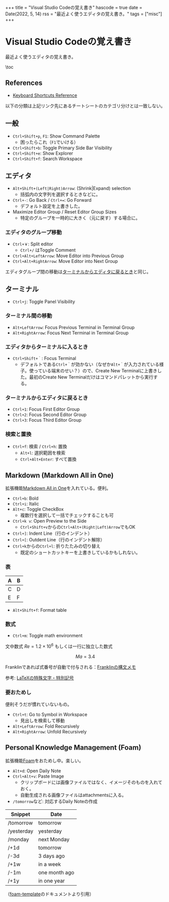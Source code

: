 +++
title = "Visual Studio Codeの覚え書き"
hascode = true
date = Date(2022, 5, 14)
rss = "最近よく使うエディタの覚え書き。"
tags = ["misc"]
+++

# Visual Studio Codeの覚え書き

最近よく使うエディタの覚え書き。

\toc

## References

- [Keyboard Shortcuts Reference](https://code.visualstudio.com/docs/getstarted/keybindings#_keyboard-shortcuts-reference)

以下の分類は上記リンク先にあるチートシートのカテゴリ分けとは一致しない。

## 一般

- `Ctrl+Shift+p`, `F1`: Show Command Palette
  - 困ったらこれ（`F1`でいける）
- `Ctrl+Shift+b`: Toggle Primary Side Bar Visibility
- `Ctrl+Shift+e`: Show Explorer
- `Ctrl+Shift+f`: Search Workspace

## エディタ

- `Alt+Shift+(Left|Right)Arrow`: (Shrink|Expand) selection
  - 括弧内の文字列を選択するときなどに。
- `Ctrl+-`: Go Back / `Ctrl+=`: Go Forward
  - デフォルト設定を上書きした。
- Maximize Editor Group / Reset Editor Group Sizes
  - 特定のグループを一時的に大きく（元に戻す）する場合に。

### エディタのグループ移動

- `Ctrl+￥`: Split editor
  - `Ctrl+/` はToggle Comment
- `Ctrl+Alt+LeftArrow`: Move Editor into Previous Group
- `Ctrl+Alt+RightArrow`: Move Editor into Next Group

エディタグループ間の移動は[ターミナルからエディタに戻るとき](#ターミナルからエディタに戻るとき)と同じ。

## ターミナル

- `Ctrl+j`: Toggle Panel Visibility

### ターミナル間の移動

- `Alt+LeftArrow`: Focus Previous Terminal in Terminal Group
- `Alt+RightArrow`: Focus Next Terminal in Terminal Group

### エディタからターミナルに入るとき

- `Ctrl+Shift+｀`: Focus Terminal
  - デフォルトである`Ctrl+｀`が効かない（なぜか`Alt+｀`が入力されている様子。使っている端末のせい？）ので、Create New Terminalに上書きした。最初のCreate New Terminalだけはコマンドパレットから実行する。

### ターミナルからエディタに戻るとき

- `Ctrl+1`: Focus First Editor Group
- `Ctrl+2`: Focus Second Editor Group
- `Ctrl+3`: Focus Third Editor Group

### 検索と置換

- `Ctrl+f`: 検索 / `Ctrl+h`: 置換
  - `Alt+l`: 選択範囲を検索
  - `Ctrl+Alt+Enter`: すべて置換

## Markdown (Markdown All in One)

拡張機能[Markdown All in One](https://marketplace.visualstudio.com/items?itemName=yzhang.markdown-all-in-one)を入れている。便利。

- `Ctrl+b`: Bold
- `Ctrl+i`: Italic
- `Alt+c`: Toggle CheckBox
  - 複数行を選択して一括でチェックすることも可
- `Ctrl+k v`: Open Preview to the Side
  - `Ctrl+Shift+v`からの`Ctrl+Alt+(Right|Left)Arrow`でもOK
- `Ctrl+]`: Indent Line（行のインデント）
- `Ctrl+[`: Outdent Line（行のインデント解除）
- `Ctrl+k`からの`Ctrl+l`: 折りたたみの切り替え
  - 既定のショートカットキーを上書きしているかもしれない。

### 表

| A   | B   |
| --- | --- |
| C   | D   |
| E   | F   |

- `Alt+Shift+f`: Format table

### 数式

- `Ctrl+m`: Toggle math environment

文中数式 $Re = 1.2 \times 10^6$ もしくは一行に独立した数式

$$ Ma = 3.4 $$

Franklinであれば式番号が自動で付与される：[Franklinの構文メモ](/pages/011_franklin-syntax/)

参考: [LaTeXの特殊文字・特別記号](http://www.ic.daito.ac.jp/~mizutani/tex/special_characters.html)

### 要おためし

便利そうだが慣れていないもの。

- `Ctrl+t`: Go to Symbol in Workspace
  - 見出しを検索して移動
- `Alt+LeftArrow`: Fold Recursively
- `Alt+RightArrow`: Unfold Recursively

## Personal Knowledge Management (Foam)

拡張機能[Foam](https://foambubble.github.io/foam/)をおためし中。楽しい。

- `Alt+d`: Open Daily Note
- `Ctrl+Alt+v`: Paste Image
  - クリップボードには画像ファイルではなく、イメージそのものを入れておく。
  - 自動生成される画像ファイルはattachmentsに入る。
- `/tomorrow`など: 対応するDaily Noteの作成

| Snippet    | Date          |
| ---------- | ------------- |
| /tomorrow  | tomorrow      |
| /yesterday | yesterday     |
| /monday    | next Monday   |
| /+1d       | tomorrow      |
| /-3d       | 3 days ago    |
| /+1w       | in a week     |
| /-1m       | one month ago |
| /+1y       | in one year   |

（[foam-template](https://github.com/foambubble/foam-template)のドキュメントより引用）
